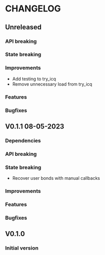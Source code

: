 # CHANGELOG

## Unreleased
### API breaking
### State breaking
### Improvements
- Add testing to try_icq
- Remove unnecessary load from try_icq
### Features
### Bugfixes

## V0.1.1 08-05-2023
### Dependencies
### API breaking
### State breaking
- Recover user bonds with manual callbacks
### Improvements
### Features
### Bugfixes

## V0.1.0
### Initial version